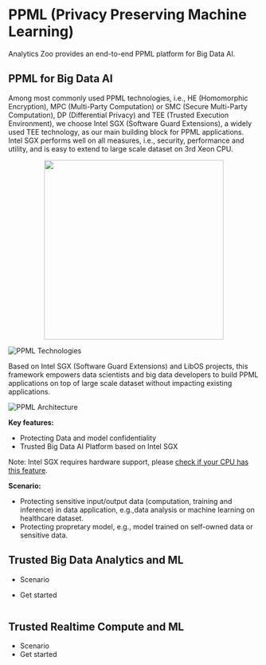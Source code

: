 # PPML (Privacy Preserving Machine Learning)

Analytics Zoo provides an end-to-end PPML platform for Big Data AI.

## PPML for Big Data AI

Among most commonly used PPML technologies, i.e., HE (Homomorphic Encryption), MPC (Multi-Party Computation) or SMC (Secure Multi-Party Computation), DP (Differential Privacy) and TEE (Trusted Execution Environment), we choose Intel SGX (Software Guard Extensions), a widely used TEE technology, as our main building block for PPML applications. Intel SGX performs well on all measures, i.e., security, performance and utility, and is easy to extend to large scale dataset on 3rd Xeon CPU.

<div align="center">
   <p align="center"> <img src="docs/docs/Images/PPML/ppml_tech.png" height=360px; weight=800px;"><br></p>
</div>

![PPML Technologies](../../../../../docs/docs/Images/PPML/ppml_tech.png)

Based on Intel SGX (Software Guard Extensions) and LibOS projects, this framework empowers data scientists and big data developers to build PPML applications on top of large scale dataset without impacting existing applications.

![PPML Architecture](../../../../../docs/docs/Images/PPML/ppml_arch.png)

**Key features:**

- Protecting Data and model confidentiality
- Trusted Big Data AI Platform based on Intel SGX

Note: Intel SGX requires hardware support, please [check if your CPU has this feature](https://www.intel.com/content/www/us/en/support/articles/000028173/processors/intel-core-processors.html).

**Scenario:**

- Protecting sensitive input/output data (computation, training and inference) in data application, e.g.,data analysis or machine learning on healthcare dataset.
- Protecting propretary model, e.g., model trained on self-owned data or sensitive data.

## Trusted Big Data Analytics and ML

- Scenario

- Get started

```bash
```

## Trusted Realtime Compute and ML

- Scenario
- Get started

```bash
```

